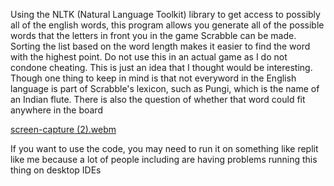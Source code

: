 Using the NLTK (Natural Language Toolkit) library to get access to possibly all of the english words, this program allows you generate all of the possible words that the letters in front you in the game Scrabble can be made. Sorting the list based on the word length makes it easier to find the word with the highest point. Do not use this in an actual game as I do not condone cheating. This is just an idea that I thought would be interesting. Though one thing to keep in mind is that not everyword in the English language is part of Scrabble's lexicon, such as Pungi, which is the name of an Indian flute. There is also the question of whether that word could fit anywhere in the board

[screen-capture (2).webm](https://github.com/waqarbaig6133/Scrabble-Solver/assets/140295418/85e7ecdc-77b9-4bcf-86eb-888b932561d2)

If you want to use the code, you may need to run it on something like replit like me because a lot of people including are having problems running this thing on desktop IDEs
